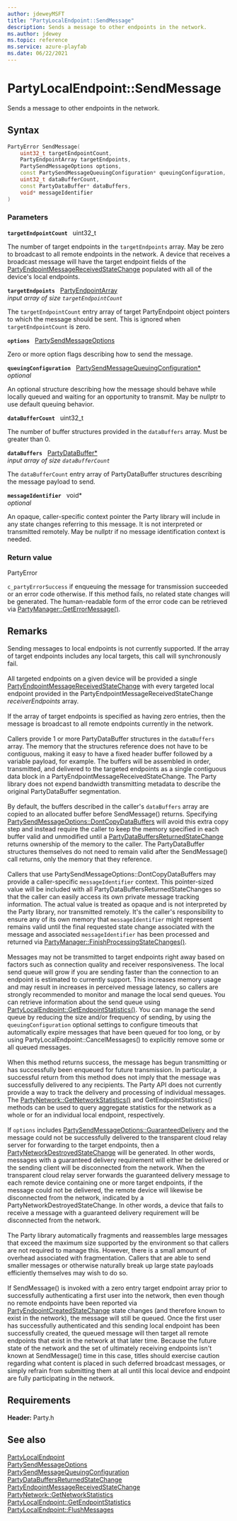 ```yaml
---
author: jdeweyMSFT
title: "PartyLocalEndpoint::SendMessage"
description: Sends a message to other endpoints in the network.
ms.author: jdewey
ms.topic: reference
ms.service: azure-playfab
ms.date: 06/22/2021
---
```


# PartyLocalEndpoint::SendMessage  

Sends a message to other endpoints in the network.  

## Syntax  
  
```cpp
PartyError SendMessage(  
    uint32_t targetEndpointCount,  
    PartyEndpointArray targetEndpoints,  
    PartySendMessageOptions options,  
    const PartySendMessageQueuingConfiguration* queuingConfiguration,  
    uint32_t dataBufferCount,  
    const PartyDataBuffer* dataBuffers,  
    void* messageIdentifier  
)  
```  
  
### Parameters  
  
**`targetEndpointCount`** &nbsp; uint32_t  
  
The number of target endpoints in the `targetEndpoints` array. May be zero to broadcast to all remote endpoints in the network. A device that receives a broadcast message will have the target endpoint fields of the [PartyEndpointMessageReceivedStateChange](../../../structs/partyendpointmessagereceivedstatechange.md) populated with all of the device's local endpoints.  
  
**`targetEndpoints`** &nbsp; [PartyEndpointArray](../../../typedefs.md)  
*input array of size `targetEndpointCount`*  
  
The `targetEndpointCount` entry array of target PartyEndpoint object pointers to which the message should be sent. This is ignored when `targetEndpointCount` is zero.  
  
**`options`** &nbsp; [PartySendMessageOptions](../../../enums/partysendmessageoptions.md)  
  
Zero or more option flags describing how to send the message.  
  
**`queuingConfiguration`** &nbsp; [PartySendMessageQueuingConfiguration*](../../../structs/partysendmessagequeuingconfiguration.md)  
*optional*  
  
An optional structure describing how the message should behave while locally queued and waiting for an opportunity to transmit. May be nullptr to use default queuing behavior.  
  
**`dataBufferCount`** &nbsp; uint32_t  
  
The number of buffer structures provided in the `dataBuffers` array. Must be greater than 0.  
  
**`dataBuffers`** &nbsp; [PartyDataBuffer*](../../../structs/partydatabuffer.md)  
*input array of size `dataBufferCount`*  
  
The `dataBufferCount` entry array of PartyDataBuffer structures describing the message payload to send.  
  
**`messageIdentifier`** &nbsp; void*  
*optional*  
  
An opaque, caller-specific context pointer the Party library will include in any state changes referring to this message. It is not interpreted or transmitted remotely. May be nullptr if no message identification context is needed.  
  
  
### Return value  
PartyError
  
```c_partyErrorSuccess``` if enqueuing the message for transmission succeeded or an error code otherwise. If this method fails, no related state changes will be generated. The human-readable form of the error code can be retrieved via [PartyManager::GetErrorMessage()](../../PartyManager/methods/partymanager_geterrormessage.md).
  
## Remarks  
  
Sending messages to local endpoints is not currently supported. If the array of target endpoints includes any local targets, this call will synchronously fail. <br /><br /> All targeted endpoints on a given device will be provided a single [PartyEndpointMessageReceivedStateChange](../../../structs/partyendpointmessagereceivedstatechange.md) with every targeted local endpoint provided in the PartyEndpointMessageReceivedStateChange *receiverEndpoints* array.   <br /><br /> If the array of target endpoints is specified as having zero entries, then the message is broadcast to all remote endpoints currently in the network.   <br /><br /> Callers provide 1 or more PartyDataBuffer structures in the `dataBuffers` array. The memory that the structures reference does not have to be contiguous, making it easy to have a fixed header buffer followed by a variable payload, for example. The buffers will be assembled in order, transmitted, and delivered to the targeted endpoints as a single contiguous data block in a PartyEndpointMessageReceivedStateChange. The Party library does not expend bandwidth transmitting metadata to describe the original PartyDataBuffer segmentation.   <br /><br /> By default, the buffers described in the caller's `dataBuffers` array are copied to an allocated buffer before SendMessage() returns. Specifying [PartySendMessageOptions::DontCopyDataBuffers](../../../enums/partysendmessageoptions.md) will avoid this extra copy step and instead require the caller to keep the memory specified in each buffer valid and unmodified until a [PartyDataBuffersReturnedStateChange](../../../structs/partydatabuffersreturnedstatechange.md) returns ownership of the memory to the caller. The PartyDataBuffer structures themselves do not need to remain valid after the SendMessage() call returns, only the memory that they reference.   <br /><br /> Callers that use PartySendMessageOptions::DontCopyDataBuffers may provide a caller-specific `messageIdentifier` context. This pointer-sized value will be included with all PartyDataBuffersReturnedStateChanges so that the caller can easily access its own private message tracking information. The actual value is treated as opaque and is not interpreted by the Party library, nor transmitted remotely. It's the caller's responsibility to ensure any of its own memory that `messageIdentifier` might represent remains valid until the final requested state change associated with the message and associated `messageIdentifier` has been processed and returned via [PartyManager::FinishProcessingStateChanges()](../../PartyManager/methods/partymanager_finishprocessingstatechanges.md).   <br /><br /> Messages may not be transmitted to target endpoints right away based on factors such as connection quality and receiver responsiveness. The local send queue will grow if you are sending faster than the connection to an endpoint is estimated to currently support. This increases memory usage and may result in increases in perceived message latency, so callers are strongly recommended to monitor and manage the local send queues. You can retrieve information about the send queue using [PartyLocalEndpoint::GetEndpointStatistics()](partylocalendpoint_getendpointstatistics.md). You can manage the send queue by reducing the size and/or frequency of sending, by using the `queuingConfiguration` optional settings to configure timeouts that automatically expire messages that have been queued for too long, or by using PartyLocalEndpoint::CancelMessages() to explicitly remove some or all queued messages.   <br /><br /> When this method returns success, the message has begun transmitting or has successfully been enqueued for future transmission. In particular, a successful return from this method does not imply that the message was successfully delivered to any recipients. The Party API does not currently provide a way to track the delivery and processing of individual messages. The [PartyNetwork::GetNetworkStatistics()](../../PartyNetwork/methods/partynetwork_getnetworkstatistics.md) and GetEndpointStatistics() methods can be used to query aggregate statistics for the network as a whole or for an individual local endpoint, respectively.   <br /><br /> If `options` includes [PartySendMessageOptions::GuaranteedDelivery](../../../enums/partysendmessageoptions.md) and the message could not be successfully delivered to the transparent cloud relay server for forwarding to the target endpoints, then a [PartyNetworkDestroyedStateChange](../../../structs/partynetworkdestroyedstatechange.md) will be generated. In other words, messages with a guaranteed delivery requirement will either be delivered or the sending client will be disconnected from the network. When the transparent cloud relay server forwards the guaranteed delivery message to each remote device containing one or more target endpoints, if the message could not be delivered, the remote device will likewise be disconnected from the network, indicated by a PartyNetworkDestroyedStateChange. In other words, a device that fails to receive a message with a guaranteed delivery requirement will be disconnected from the network.   <br /><br /> The Party library automatically fragments and reassembles large messages that exceed the maximum size supported by the environment so that callers are not required to manage this. However, there is a small amount of overhead associated with fragmentation. Callers that are able to send smaller messages or otherwise naturally break up large state payloads efficiently themselves may wish to do so.   <br /><br /> If SendMessage() is invoked with a zero entry target endpoint array prior to successfully authenticating a first user into the network, then even though no remote endpoints have been reported via [PartyEndpointCreatedStateChange](../../../structs/partyendpointcreatedstatechange.md) state changes (and therefore known to exist in the network), the message will still be queued. Once the first user has successfully authenticated and this sending local endpoint has been successfully created, the queued message will then target all remote endpoints that exist in the network at that later time. Because the future state of the network and the set of ultimately receiving endpoints isn't known at SendMessage() time in this case, titles should exercise caution regarding what content is placed in such deferred broadcast messages, or simply refrain from submitting them at all until this local device and endpoint are fully participating in the network.
  
## Requirements  
  
**Header:** Party.h
  
## See also  
[PartyLocalEndpoint](../partylocalendpoint.md)  
[PartySendMessageOptions](../../../enums/partysendmessageoptions.md)  
[PartySendMessageQueuingConfiguration](../../../structs/partysendmessagequeuingconfiguration.md)  
[PartyDataBuffersReturnedStateChange](../../../structs/partydatabuffersreturnedstatechange.md)  
[PartyEndpointMessageReceivedStateChange](../../../structs/partyendpointmessagereceivedstatechange.md)  
[PartyNetwork::GetNetworkStatistics](../../PartyNetwork/methods/partynetwork_getnetworkstatistics.md)  
[PartyLocalEndpoint::GetEndpointStatistics](partylocalendpoint_getendpointstatistics.md)  
[PartyLocalEndpoint::FlushMessages](partylocalendpoint_flushmessages.md)
  
  
